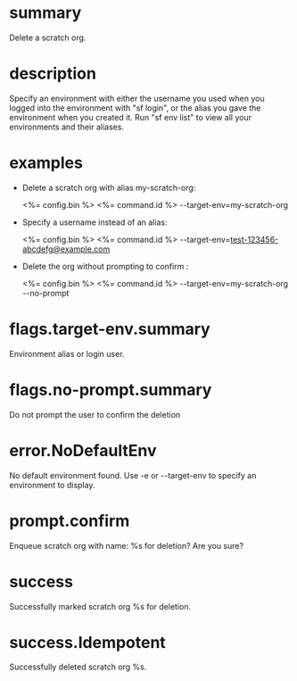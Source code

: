 # summary

Delete a scratch org.

# description

Specify an environment with either the username you used when you logged into the environment with "sf login", or the alias you gave the environment when you created it. Run "sf env list" to view all your environments and their aliases.

# examples

- Delete a scratch org with alias my-scratch-org:

  <%= config.bin %> <%= command.id %> --target-env=my-scratch-org

- Specify a username instead of an alias:

  <%= config.bin %> <%= command.id %> --target-env=test-123456-abcdefg@example.com

- Delete the org without prompting to confirm :

  <%= config.bin %> <%= command.id %> --target-env=my-scratch-org --no-prompt

# flags.target-env.summary

Environment alias or login user.

# flags.no-prompt.summary

Do not prompt the user to confirm the deletion

# error.NoDefaultEnv

No default environment found. Use -e or --target-env to specify an environment to display.

# prompt.confirm

Enqueue scratch org with name: %s for deletion? Are you sure?

# success

Successfully marked scratch org %s for deletion.

# success.Idempotent

Successfully deleted scratch org %s.
